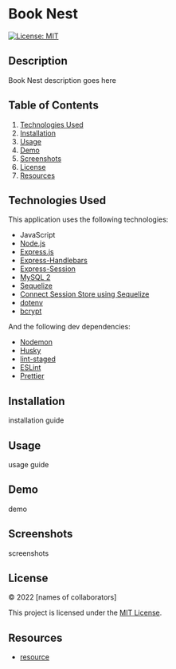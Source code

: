 # Book Nest
[![License: MIT](https://img.shields.io/badge/License-MIT-yellow.svg)](https://opensource.org/licenses/MIT)

## Description

Book Nest description goes here

## Table of Contents

1. [Technologies Used](#technologies-used)
2. [Installation](#installation)
3. [Usage](#usage)
4. [Demo](#demo)
5. [Screenshots](#screenshots)
6. [License](#license)
7. [Resources](#resources)

## Technologies Used

This application uses the following technologies:

* JavaScript
* [Node.js](https://nodejs.dev/)
* [Express.js](https://expressjs.com/)
* [Express-Handlebars](https://github.com/express-handlebars/express-handlebars)
* [Express-Session](https://www.npmjs.com/package/express-session)
* [MySQL 2](https://www.npmjs.com/package/mysql2)
* [Sequelize](https://www.npmjs.com/package/sequelize)
* [Connect Session Store using Sequelize](https://www.npmjs.com/package/connect-session-sequelize)
* [dotenv](https://www.npmjs.com/package/dotenv)
* [bcrypt](https://github.com/kelektiv/node.bcrypt.js)

And the following dev dependencies:
* [Nodemon](https://www.npmjs.com/package/nodemon)
* [Husky](https://typicode.github.io/husky/#/)
* [lint-staged](https://github.com/okonet/lint-staged)
* [ESLint](https://eslint.org/)
* [Prettier](https://prettier.io/docs/en/index.html)

## Installation

installation guide

## Usage

usage guide

## Demo

demo

## Screenshots

screenshots

## License

© 2022 [names of collaborators]

This project is licensed under the [MIT License](./LICENSE.txt).

## Resources

* [resource]()


